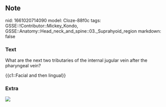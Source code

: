 ## Note
nid: 1661020714090
model: Cloze-88f0c
tags: GSSE::!Contributor::Mickey_Kondo, GSSE::Anatomy::Head_neck_and_spine::03._Suprahyoid_region
markdown: false

### Text
What are the next two tributaries of the internal jugular vein
after the pharyngeal vein?
<div>
  {{c1::Facial and then lingual}}
</div>

### Extra
<img src="Internal-jugular-vein-tributaries.jpg">
